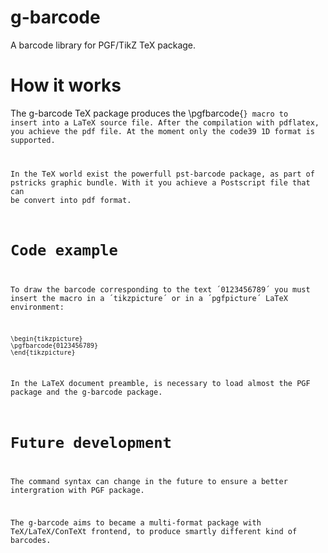 g-barcode
=========
A barcode library for PGF/TikZ TeX package.

How it works
============
The g-barcode TeX package produces the \pgfbarcode{<code>} macro to insert into
a LaTeX source file. After the compilation with pdflatex, you achieve the pdf file.
At the moment only the code39 1D format is supported.

In the TeX world exist the powerfull pst-barcode package, as part of pstricks
graphic bundle. With it you achieve a Postscript file that can be convert into pdf format.

Code example
============
To draw the barcode corresponding to the text ´0123456789´ you must insert
the macro in a ´tikzpicture´ or in a ´pgfpicture´ LaTeX environment:
````
\begin{tikzpicture}
\pgfbarcode{0123456789}
\end{tikzpicture}
````
In the LaTeX document preamble, is necessary to load almost the PGF package and
the g-barcode package.

Future development
==================
The command syntax can change in the future to ensure a better intergration
with PGF package.

The g-barcode aims to became a multi-format package with TeX/LaTeX/ConTeXt
frontend, to produce smartly different kind of barcodes.

